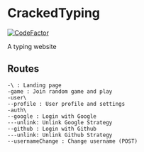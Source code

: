 # CrackedTyping
[![CodeFactor](https://www.codefactor.io/repository/github/dladeira/crackedtyping/badge?s=bd76f7d260ab89ec39a646d626f30eddc077e174)](https://www.codefactor.io/repository/github/dladeira/crackedtyping)

A typing website

## Routes
```
-\ : Landing page
-game : Join random game and play
-user\
--profile : User profile and settings
-auth\
--google : Login with Google
---unlink: Unlink Google Strategy
--github : Login with Github
---unlink: Unlink Github Strategy
--usernameChange : Change username (POST)
```
